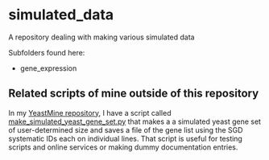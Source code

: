 # simulated_data
A repository dealing with making various simulated data

Subfolders found here:

* gene_expression


Related scripts of mine outside of this repository
-------------------------

In my [YeastMine repository](https://github.com/fomightez/yeastmine), I have a script called [make_simulated_yeast_gene_set.py](https://github.com/fomightez/yeastmine/blob/master/make_simulated_yeast_gene_set.py) that makes a a simulated yeast gene set of user-determined size and saves a file of the gene list using the SGD systematic IDs each on individual lines. That script is useful for testing scripts and online services or making dummy documentation entries.

